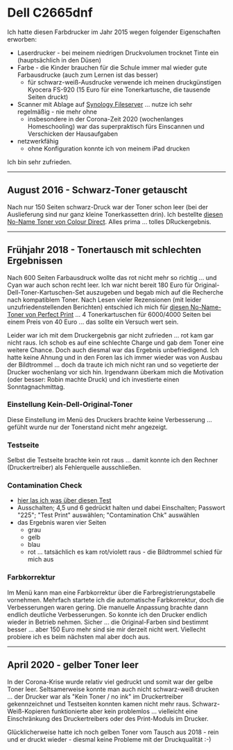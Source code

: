 # Dell C2665dnf

Ich hatte diesen Farbdrucker im Jahr 2015 wegen folgender Eigenschaften erworben:

* Laserdrucker - bei meinem niedrigen Druckvolumen trocknet Tinte ein (hauptsächlich in den Düsen)
* Farbe - die Kinder brauchen für die Schule immer mal wieder gute Farbausdrucke (auch zum Lernen ist das besser)
  * für schwarz-weiß-Ausdrucke verwende ich meinen druckgünstigen Kyocera FS-920 (15 Euro für eine Tonerkartusche, die tausende Seiten druckt)
* Scanner mit Ablage auf [Synology Fileserver](synology.md) ... nutze ich sehr regelmäßig - nie mehr ohne
  * insbesondere in der Corona-Zeit 2020 (wochenlanges Homeschooling) war das superpraktisch fürs Einscannen und Verschicken der Hausaufgaben
* netzwerkfähig
  * ohne Konfiguration konnte ich von meinem iPad drucken

Ich bin sehr zufrieden.

---

## August 2016 - Schwarz-Toner getauscht

Nach nur 150 Seiten schwarz-Druck war der Toner schon leer (bei der Auslieferung sind nur ganz kleine Tonerkassetten drin). Ich bestellte [diesen No-Name Toner von Colour Direct](https://www.amazon.de/gp/product/B00KS8IJO8/ref=oh_aui_search_detailpage?ie=UTF8&psc=1). Alles prima ... tolles DRuckergebnis.

---

## Frühjahr 2018 - Tonertausch mit schlechten Ergebnissen

Nach 600 Seiten Farbausdruck wollte das rot nicht mehr so richtig ... und Cyan war auch schon recht leer. Ich war nicht bereit 180 Euro für Original-Dell-Toner-Kartuschen-Set auszugeben und begab mich auf die Recherche nach kompatiblem Toner. Nach Lesen vieler Rezensionen (mit leider unzufriedenstellenden Berichten) entschied ich mich für [diesen No-Name-Toner von Perfect Print](https://www.amazon.de/gp/product/B00L2DHBYC/ref=oh_aui_search_detailpage?ie=UTF8&psc=1) ... 4 Tonerkartuschen für 6000/4000 Seiten bei einem Preis von 40 Euro ... das sollte ein Versuch wert sein.

Leider war ich mit dem Druckergebnis gar nicht zufrieden ... rot kam gar nicht raus. Ich schob es auf eine schlechte Charge und gab dem Toner eine weitere Chance. Doch auch diesmal war das Ergebnis unbefriedigend. Ich hatte keine Ahnung und in den Foren las ich immer wieder was von Ausbau der Bildtrommel ... doch da traute ich mich nicht ran und so vegetierte der Drucker wochenlang vor sich hin. Irgendwann überkam mich die Motivation (oder besser: Robin machte Druck) und ich investierte einen Sonntagnachmittag.

### Einstellung Kein-Dell-Original-Toner

Diese Einstellung im Menü des Druckers brachte keine Verbesserung ... gefühlt wurde nur der Tonerstand nicht mehr angezeigt.

### Testseite

Selbst die Testseite brachte kein rot raus ... damit konnte ich den Rechner (Druckertreiber) als Fehlerquelle ausschließen.

### Contamination Check

* [hier las ich was über diesen Test](https://www.dell.com/community/Drucker/C2665dnf-druckt-kein-yellow-mehr-an/td-p/5209825)
* Ausschalten; 4,5 und 6 gedrückt halten und dabei Einschalten; Passwort "225"; "Test Print" auswählen; "Contamination Chk" auswählen
* das Ergebnis waren vier Seiten
  * grau
  * gelb
  * blau
  * rot ... tatsächlich es kam rot/violett raus - die Bildtrommel schied für mich aus

### Farbkorrektur

Im Menü kann man eine Farbkorrektur über die Farbregistrierungstabelle vornehmen. Mehrfach startete ich die automatische Farbkorrektur, doch die Verbesserungen waren gering. Die manuelle Anpassung brachte dann endlich deutliche Verbesserungen. So konnte ich den Drucker endlich wieder in Betrieb nehmen. Sicher ... die Original-Farben sind bestimmt besser ... aber 150 Euro mehr sind sie mir derzeit nicht wert. Viellecht probiere ich es beim nächsten mal aber doch aus.

---

## April 2020 - gelber Toner leer

In der Corona-Krise wurde relativ viel gedruckt und somit war der gelbe Toner leer. Seltsamerweise konnte man auch nicht schwarz-weiß drucken ... der Drucker war als "Kein Toner / no ink" im Druckertreiber gekennzeichnet und Testseiten konnten kamen nicht mehr raus. Schwarz-Weiß-Kopieren funktionierte aber kein problemlos ... vielleicht eine Einschränkung des Druckertreibers oder des Print-Moduls im Drucker.

Glücklicherweise hatte ich noch gelben Toner vom Tausch aus 2018 - rein und er druckt wieder - diesmal keine Probleme mit der Druckqualität :-)
